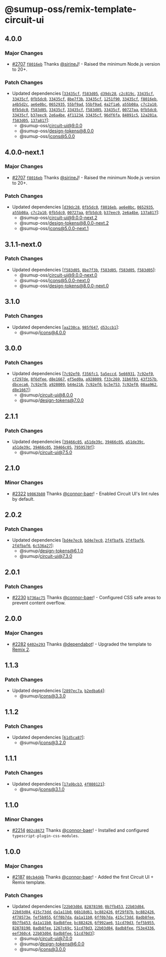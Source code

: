 # @sumup-oss/remix-template-circuit-ui

## 4.0.0

### Major Changes

- [#2707](https://github.com/sumup-oss/circuit-ui/pull/2707) [`f8016eb`](https://github.com/sumup-oss/circuit-ui/commit/f8016ebe246005ed415ed9587ecdb76892e981c6) Thanks [@sirineJ](https://github.com/sirineJ)! - Raised the minimum Node.js version to 20+.

### Patch Changes

- Updated dependencies [[`33435cf`](https://github.com/sumup-oss/circuit-ui/commit/33435cf4a1a393bbb28fd0bcb9d63d8a2a6a5a60), [`f583d05`](https://github.com/sumup-oss/circuit-ui/commit/f583d05d3af6c2ba68268ffb47b4099cecd89796), [`d39dc28`](https://github.com/sumup-oss/circuit-ui/commit/d39dc28267b1c7a6b8040f47d552ec2a03705ea9), [`c2c819c`](https://github.com/sumup-oss/circuit-ui/commit/c2c819c6d3f536f53f62cc2f3887cd2578986cfd), [`33435cf`](https://github.com/sumup-oss/circuit-ui/commit/33435cf4a1a393bbb28fd0bcb9d63d8a2a6a5a60), [`33435cf`](https://github.com/sumup-oss/circuit-ui/commit/33435cf4a1a393bbb28fd0bcb9d63d8a2a6a5a60), [`0fb5dc0`](https://github.com/sumup-oss/circuit-ui/commit/0fb5dc0d68221e0f63103883e6cd14ea801cf161), [`33435cf`](https://github.com/sumup-oss/circuit-ui/commit/33435cf4a1a393bbb28fd0bcb9d63d8a2a6a5a60), [`8be7f3b`](https://github.com/sumup-oss/circuit-ui/commit/8be7f3b36e22135f6f312ea2aa4b582c252eb161), [`33435cf`](https://github.com/sumup-oss/circuit-ui/commit/33435cf4a1a393bbb28fd0bcb9d63d8a2a6a5a60), [`1251f90`](https://github.com/sumup-oss/circuit-ui/commit/1251f90a4befc09a6b62fdd0f57e4e7cb9356b66), [`33435cf`](https://github.com/sumup-oss/circuit-ui/commit/33435cf4a1a393bbb28fd0bcb9d63d8a2a6a5a60), [`f8016eb`](https://github.com/sumup-oss/circuit-ui/commit/f8016ebe246005ed415ed9587ecdb76892e981c6), [`a4b5d2c`](https://github.com/sumup-oss/circuit-ui/commit/a4b5d2c95abd93afe7da3aa877172782f4f52e48), [`ae6e0bc`](https://github.com/sumup-oss/circuit-ui/commit/ae6e0bc1ccdaaf7d11fd8e2403a8c16a58538c97), [`0652935`](https://github.com/sumup-oss/circuit-ui/commit/0652935b0fc6999ac2f6885410fdcbea000b771f), [`55bf9ad`](https://github.com/sumup-oss/circuit-ui/commit/55bf9ad7569f1e1a4c739f4eac8df58ba9987ca2), [`55bf9ad`](https://github.com/sumup-oss/circuit-ui/commit/55bf9ad7569f1e1a4c739f4eac8df58ba9987ca2), [`4a2f1a6`](https://github.com/sumup-oss/circuit-ui/commit/4a2f1a6635c8d818d3774ff16b234141e5875285), [`a55b08a`](https://github.com/sumup-oss/circuit-ui/commit/a55b08af3dd3af982a075942df7009cd4529ca9b), [`c7c2a10`](https://github.com/sumup-oss/circuit-ui/commit/c7c2a108c9b827f87bc9d39de32b31b9d86e5a6b), [`0fb5dc0`](https://github.com/sumup-oss/circuit-ui/commit/0fb5dc0d68221e0f63103883e6cd14ea801cf161), [`f583d05`](https://github.com/sumup-oss/circuit-ui/commit/f583d05d3af6c2ba68268ffb47b4099cecd89796), [`33435cf`](https://github.com/sumup-oss/circuit-ui/commit/33435cf4a1a393bbb28fd0bcb9d63d8a2a6a5a60), [`33435cf`](https://github.com/sumup-oss/circuit-ui/commit/33435cf4a1a393bbb28fd0bcb9d63d8a2a6a5a60), [`f583d05`](https://github.com/sumup-oss/circuit-ui/commit/f583d05d3af6c2ba68268ffb47b4099cecd89796), [`33435cf`](https://github.com/sumup-oss/circuit-ui/commit/33435cf4a1a393bbb28fd0bcb9d63d8a2a6a5a60), [`00727aa`](https://github.com/sumup-oss/circuit-ui/commit/00727aae7976970283c2d658e9668d093ec2334f), [`0fb5dc0`](https://github.com/sumup-oss/circuit-ui/commit/0fb5dc0d68221e0f63103883e6cd14ea801cf161), [`33435cf`](https://github.com/sumup-oss/circuit-ui/commit/33435cf4a1a393bbb28fd0bcb9d63d8a2a6a5a60), [`b37eec9`](https://github.com/sumup-oss/circuit-ui/commit/b37eec9b4cb23cc59f6b89a305dd4b948017d5ec), [`2e6a4be`](https://github.com/sumup-oss/circuit-ui/commit/2e6a4be70035f0fce77dea2073c5f7fbedca0c5a), [`4f11234`](https://github.com/sumup-oss/circuit-ui/commit/4f11234159c1aa25d12d3e7521371d4e1a2bb6b9), [`33435cf`](https://github.com/sumup-oss/circuit-ui/commit/33435cf4a1a393bbb28fd0bcb9d63d8a2a6a5a60), [`96df6fa`](https://github.com/sumup-oss/circuit-ui/commit/96df6fa5830e89a1804e81b2f6eae8a3186a85d2), [`84091c5`](https://github.com/sumup-oss/circuit-ui/commit/84091c5fb2b8f8a1f95a55fc25ab37086a879562), [`12a201a`](https://github.com/sumup-oss/circuit-ui/commit/12a201a2f751e0b44265d12cd46232df14f55ecc), [`f583d05`](https://github.com/sumup-oss/circuit-ui/commit/f583d05d3af6c2ba68268ffb47b4099cecd89796), [`137a817`](https://github.com/sumup-oss/circuit-ui/commit/137a817685a3636e13b62ec5bb65c71f7b06c6bb)]:
  - @sumup-oss/circuit-ui@9.0.0
  - @sumup-oss/design-tokens@8.0.0
  - @sumup-oss/icons@5.0.0

## 4.0.0-next.1

### Major Changes

- [#2707](https://github.com/sumup-oss/circuit-ui/pull/2707) [`f8016eb`](https://github.com/sumup-oss/circuit-ui/commit/f8016ebe246005ed415ed9587ecdb76892e981c6) Thanks [@sirineJ](https://github.com/sirineJ)! - Raised the minimum Node.js version to 20+.

### Patch Changes

- Updated dependencies [[`d39dc28`](https://github.com/sumup-oss/circuit-ui/commit/d39dc28267b1c7a6b8040f47d552ec2a03705ea9), [`0fb5dc0`](https://github.com/sumup-oss/circuit-ui/commit/0fb5dc0d68221e0f63103883e6cd14ea801cf161), [`f8016eb`](https://github.com/sumup-oss/circuit-ui/commit/f8016ebe246005ed415ed9587ecdb76892e981c6), [`ae6e0bc`](https://github.com/sumup-oss/circuit-ui/commit/ae6e0bc1ccdaaf7d11fd8e2403a8c16a58538c97), [`0652935`](https://github.com/sumup-oss/circuit-ui/commit/0652935b0fc6999ac2f6885410fdcbea000b771f), [`a55b08a`](https://github.com/sumup-oss/circuit-ui/commit/a55b08af3dd3af982a075942df7009cd4529ca9b), [`c7c2a10`](https://github.com/sumup-oss/circuit-ui/commit/c7c2a108c9b827f87bc9d39de32b31b9d86e5a6b), [`0fb5dc0`](https://github.com/sumup-oss/circuit-ui/commit/0fb5dc0d68221e0f63103883e6cd14ea801cf161), [`00727aa`](https://github.com/sumup-oss/circuit-ui/commit/00727aae7976970283c2d658e9668d093ec2334f), [`0fb5dc0`](https://github.com/sumup-oss/circuit-ui/commit/0fb5dc0d68221e0f63103883e6cd14ea801cf161), [`b37eec9`](https://github.com/sumup-oss/circuit-ui/commit/b37eec9b4cb23cc59f6b89a305dd4b948017d5ec), [`2e6a4be`](https://github.com/sumup-oss/circuit-ui/commit/2e6a4be70035f0fce77dea2073c5f7fbedca0c5a), [`137a817`](https://github.com/sumup-oss/circuit-ui/commit/137a817685a3636e13b62ec5bb65c71f7b06c6bb)]:
  - @sumup-oss/circuit-ui@9.0.0-next.2
  - @sumup-oss/design-tokens@8.0.0-next.2
  - @sumup-oss/icons@5.0.0-next.1

## 3.1.1-next.0

### Patch Changes

- Updated dependencies [[`f583d05`](https://github.com/sumup-oss/circuit-ui/commit/f583d05d3af6c2ba68268ffb47b4099cecd89796), [`8be7f3b`](https://github.com/sumup-oss/circuit-ui/commit/8be7f3b36e22135f6f312ea2aa4b582c252eb161), [`f583d05`](https://github.com/sumup-oss/circuit-ui/commit/f583d05d3af6c2ba68268ffb47b4099cecd89796), [`f583d05`](https://github.com/sumup-oss/circuit-ui/commit/f583d05d3af6c2ba68268ffb47b4099cecd89796), [`f583d05`](https://github.com/sumup-oss/circuit-ui/commit/f583d05d3af6c2ba68268ffb47b4099cecd89796)]:
  - @sumup-oss/circuit-ui@9.0.0-next.0
  - @sumup-oss/icons@5.0.0-next.0
  - @sumup-oss/design-tokens@8.0.0-next.0

## 3.1.0

### Patch Changes

- Updated dependencies [[`aa230ca`](https://github.com/sumup-oss/circuit-ui/commit/aa230ca545252148c9f1591efcf66b0403bfa43d), [`985f647`](https://github.com/sumup-oss/circuit-ui/commit/985f64789d712dac02a18f6c4975b69f12fb4bb6), [`d53ccb1`](https://github.com/sumup-oss/circuit-ui/commit/d53ccb100806680039ad6d5429a614696efd5c87)]:
  - @sumup/icons@4.0.0

## 3.0.0

### Patch Changes

- Updated dependencies [[`7c92ef0`](https://github.com/sumup-oss/circuit-ui/commit/7c92ef0d1b3063628c25e473d3d6fb9aa92ee49d), [`f356fc1`](https://github.com/sumup-oss/circuit-ui/commit/f356fc135bc3a1a4c7d6afd205a4fd6e695c13b4), [`5a5eccd`](https://github.com/sumup-oss/circuit-ui/commit/5a5eccd5152b36241023ffee693475adb4010419), [`5e66931`](https://github.com/sumup-oss/circuit-ui/commit/5e66931a043aba6cddf8d647661eee2a478be710), [`7c92ef0`](https://github.com/sumup-oss/circuit-ui/commit/7c92ef0d1b3063628c25e473d3d6fb9aa92ee49d), [`cf297de`](https://github.com/sumup-oss/circuit-ui/commit/cf297de226b8b89cf40a34f0cbf7864d547b14ef), [`8f6dfee`](https://github.com/sumup-oss/circuit-ui/commit/8f6dfeed5558422971986b2fb7e109b87c2e218f), [`d8e1667`](https://github.com/sumup-oss/circuit-ui/commit/d8e1667138ed51fe54cfe260e0919a0c96abf917), [`ef5ed0a`](https://github.com/sumup-oss/circuit-ui/commit/ef5ed0a4045b90e576acb3efd305a550bac2857f), [`a928009`](https://github.com/sumup-oss/circuit-ui/commit/a9280095894074c94089874e80a5e7f7648ffe32), [`f33c269`](https://github.com/sumup-oss/circuit-ui/commit/f33c2699178e546aa8c023c80e774d4fb569e0dd), [`31b6f03`](https://github.com/sumup-oss/circuit-ui/commit/31b6f03489cb5706685cdc9f0499e36f91affa84), [`43f357b`](https://github.com/sumup-oss/circuit-ui/commit/43f357b02f2dd8c358e0263d401a9e1bb3ddb80d), [`dbceca6`](https://github.com/sumup-oss/circuit-ui/commit/dbceca6c7b834629dde96b08a56d15a2092ca98d), [`7c92ef0`](https://github.com/sumup-oss/circuit-ui/commit/7c92ef0d1b3063628c25e473d3d6fb9aa92ee49d), [`a928009`](https://github.com/sumup-oss/circuit-ui/commit/a9280095894074c94089874e80a5e7f7648ffe32), [`b44e216`](https://github.com/sumup-oss/circuit-ui/commit/b44e216fcfc3b7b3f42ba360d720141aee108cd1), [`7c92ef0`](https://github.com/sumup-oss/circuit-ui/commit/7c92ef0d1b3063628c25e473d3d6fb9aa92ee49d), [`bc5e753`](https://github.com/sumup-oss/circuit-ui/commit/bc5e7531b42771ee04de3aa3f74aee537c9963e6), [`7c92ef0`](https://github.com/sumup-oss/circuit-ui/commit/7c92ef0d1b3063628c25e473d3d6fb9aa92ee49d), [`08aa962`](https://github.com/sumup-oss/circuit-ui/commit/08aa962165307de6ba2ef1ca6e7a833aecf89b9e), [`d8e1667`](https://github.com/sumup-oss/circuit-ui/commit/d8e1667138ed51fe54cfe260e0919a0c96abf917)]:
  - @sumup/circuit-ui@8.0.0
  - @sumup/design-tokens@7.0.0

## 2.1.1

### Patch Changes

- Updated dependencies [[`39466c05`](https://github.com/sumup-oss/circuit-ui/commit/39466c054968e28b14a7a7b1389964f9b2573547), [`a51de39c`](https://github.com/sumup-oss/circuit-ui/commit/a51de39cc1c5081474468149aac21a6a0b990749), [`39466c05`](https://github.com/sumup-oss/circuit-ui/commit/39466c054968e28b14a7a7b1389964f9b2573547), [`a51de39c`](https://github.com/sumup-oss/circuit-ui/commit/a51de39cc1c5081474468149aac21a6a0b990749), [`a51de39c`](https://github.com/sumup-oss/circuit-ui/commit/a51de39cc1c5081474468149aac21a6a0b990749), [`39466c05`](https://github.com/sumup-oss/circuit-ui/commit/39466c054968e28b14a7a7b1389964f9b2573547), [`39466c05`](https://github.com/sumup-oss/circuit-ui/commit/39466c054968e28b14a7a7b1389964f9b2573547), [`7959570f`](https://github.com/sumup-oss/circuit-ui/commit/7959570f8f8889eb8d964cc5e851ef637edfbc18)]:
  - @sumup/circuit-ui@7.5.0

## 2.1.0

### Minor Changes

- [#2322](https://github.com/sumup-oss/circuit-ui/pull/2322) [`b9863b80`](https://github.com/sumup-oss/circuit-ui/commit/b9863b80c41aeea140d76d9826a322520549df8b) Thanks [@connor-baer](https://github.com/connor-baer)! - Enabled Circuit UI's lint rules by default.

## 2.0.2

### Patch Changes

- Updated dependencies [[`bd4e7ec0`](https://github.com/sumup-oss/circuit-ui/commit/bd4e7ec091a05e526b01f94dcce9d37265c659e7), [`bd4e7ec0`](https://github.com/sumup-oss/circuit-ui/commit/bd4e7ec091a05e526b01f94dcce9d37265c659e7), [`2f4fbaf6`](https://github.com/sumup-oss/circuit-ui/commit/2f4fbaf69b32cf36905dbf62bd6c28cb4e2d261d), [`2f4fbaf6`](https://github.com/sumup-oss/circuit-ui/commit/2f4fbaf69b32cf36905dbf62bd6c28cb4e2d261d), [`2f4fbaf6`](https://github.com/sumup-oss/circuit-ui/commit/2f4fbaf69b32cf36905dbf62bd6c28cb4e2d261d), [`6c536a27`](https://github.com/sumup-oss/circuit-ui/commit/6c536a27b661bd17b2b0c045de13dd2056db9b4d)]:
  - @sumup/design-tokens@6.1.0
  - @sumup/circuit-ui@7.3.0

## 2.0.1

### Patch Changes

- [#2230](https://github.com/sumup-oss/circuit-ui/pull/2230) [`b736ac75`](https://github.com/sumup-oss/circuit-ui/commit/b736ac75fbc9eea54c4ff6758a94b5883c91373e) Thanks [@connor-baer](https://github.com/connor-baer)! - Configured CSS safe areas to prevent content overflow.

## 2.0.0

### Major Changes

- [#2282](https://github.com/sumup-oss/circuit-ui/pull/2282) [`6402e293`](https://github.com/sumup-oss/circuit-ui/commit/6402e2932c71430d70246b88dd16f438a4386c0f) Thanks [@dependabot](https://github.com/apps/dependabot)! - Upgraded the template to [Remix 2](https://remix.run/blog/remix-v2).

## 1.1.3

### Patch Changes

- Updated dependencies [[`2897ec7a`](https://github.com/sumup-oss/circuit-ui/commit/2897ec7a1e6ca361fabaeced894064101cdd894e), [`b2edba64`](https://github.com/sumup-oss/circuit-ui/commit/b2edba6482851cfa4c8726a1706e6b862a8c7073)]:
  - @sumup/icons@3.3.0

## 1.1.2

### Patch Changes

- Updated dependencies [[`61d5ca87`](https://github.com/sumup-oss/circuit-ui/commit/61d5ca8726bf80298d925a4410dd8aac8b972586)]:
  - @sumup/icons@3.2.0

## 1.1.1

### Patch Changes

- Updated dependencies [[`17a9bcb3`](https://github.com/sumup-oss/circuit-ui/commit/17a9bcb383aba883bff5678c5371aa1e1f91771d), [`4f080121`](https://github.com/sumup-oss/circuit-ui/commit/4f08012109c62e03dab5611c1bd8a60ed3fc73c1)]:
  - @sumup/icons@3.1.0

## 1.1.0

### Minor Changes

- [#2214](https://github.com/sumup-oss/circuit-ui/pull/2214) [`002c8672`](https://github.com/sumup-oss/circuit-ui/commit/002c86726c407e9b0f15378a1f95ae88e5e22b68) Thanks [@connor-baer](https://github.com/connor-baer)! - Installed and configured `typescript-plugin-css-modules`.

## 1.0.0

### Major Changes

- [#2187](https://github.com/sumup-oss/circuit-ui/pull/2187) [`80cb4d4b`](https://github.com/sumup-oss/circuit-ui/commit/80cb4d4b97c095885f54a739d2e619434bf1aab5) Thanks [@connor-baer](https://github.com/connor-baer)! - Added the first Circuit UI + Remix template.

### Patch Changes

- Updated dependencies [[`22b03d04`](https://github.com/sumup-oss/circuit-ui/commit/22b03d04f000b72b882962fcf9a67f1c93faff51), [`82878190`](https://github.com/sumup-oss/circuit-ui/commit/82878190d70c414032027449e14d8473aa196856), [`0b7fb453`](https://github.com/sumup-oss/circuit-ui/commit/0b7fb453e6eb714561ab4ff8311ef3d4853006c5), [`22b03d04`](https://github.com/sumup-oss/circuit-ui/commit/22b03d04f000b72b882962fcf9a67f1c93faff51), [`22b03d04`](https://github.com/sumup-oss/circuit-ui/commit/22b03d04f000b72b882962fcf9a67f1c93faff51), [`415c73dd`](https://github.com/sumup-oss/circuit-ui/commit/415c73dd70dc2720b44ead24cd4b9d7d77af3293), [`da1a11b0`](https://github.com/sumup-oss/circuit-ui/commit/da1a11b0f8fe2803cb4fc8cb35e759c178ce6916), [`66b18d61`](https://github.com/sumup-oss/circuit-ui/commit/66b18d61f5683a24414725a488f7005bad80c8b1), [`bc882426`](https://github.com/sumup-oss/circuit-ui/commit/bc882426a859e68ec7c029e1b56adbaa63f8260f), [`0f29f87b`](https://github.com/sumup-oss/circuit-ui/commit/0f29f87bf28878f70e047ae42dd18c98660a2ffd), [`bc882426`](https://github.com/sumup-oss/circuit-ui/commit/bc882426a859e68ec7c029e1b56adbaa63f8260f), [`4f78573e`](https://github.com/sumup-oss/circuit-ui/commit/4f78573e94829e87fc250f284159969d4e5d8fc2), [`fef5b955`](https://github.com/sumup-oss/circuit-ui/commit/fef5b9554d2ff858fb8587f5624d8ee65dfbb969), [`6ff0b7da`](https://github.com/sumup-oss/circuit-ui/commit/6ff0b7da7f7aae906ffe467da08115d5500e157a), [`da1a11b0`](https://github.com/sumup-oss/circuit-ui/commit/da1a11b0f8fe2803cb4fc8cb35e759c178ce6916), [`6ff0b7da`](https://github.com/sumup-oss/circuit-ui/commit/6ff0b7da7f7aae906ffe467da08115d5500e157a), [`415c73dd`](https://github.com/sumup-oss/circuit-ui/commit/415c73dd70dc2720b44ead24cd4b9d7d77af3293), [`8adb8fee`](https://github.com/sumup-oss/circuit-ui/commit/8adb8feee02bbfef1d1fc6a9c7a9c5a30e25d027), [`0b7fb453`](https://github.com/sumup-oss/circuit-ui/commit/0b7fb453e6eb714561ab4ff8311ef3d4853006c5), [`da1a11b0`](https://github.com/sumup-oss/circuit-ui/commit/da1a11b0f8fe2803cb4fc8cb35e759c178ce6916), [`8adb8fee`](https://github.com/sumup-oss/circuit-ui/commit/8adb8feee02bbfef1d1fc6a9c7a9c5a30e25d027), [`bc882426`](https://github.com/sumup-oss/circuit-ui/commit/bc882426a859e68ec7c029e1b56adbaa63f8260f), [`6f992ae6`](https://github.com/sumup-oss/circuit-ui/commit/6f992ae6aa39767dcc7df5a6754dbcea4d06af9d), [`51cd70d3`](https://github.com/sumup-oss/circuit-ui/commit/51cd70d37e0fc4609f81e885a503a35e6f102d11), [`fef5b955`](https://github.com/sumup-oss/circuit-ui/commit/fef5b9554d2ff858fb8587f5624d8ee65dfbb969), [`82878190`](https://github.com/sumup-oss/circuit-ui/commit/82878190d70c414032027449e14d8473aa196856), [`8adb8fee`](https://github.com/sumup-oss/circuit-ui/commit/8adb8feee02bbfef1d1fc6a9c7a9c5a30e25d027), [`1267c69c`](https://github.com/sumup-oss/circuit-ui/commit/1267c69cee8dc7c30520753b7c2d662c222c5f03), [`51cd70d3`](https://github.com/sumup-oss/circuit-ui/commit/51cd70d37e0fc4609f81e885a503a35e6f102d11), [`22b03d04`](https://github.com/sumup-oss/circuit-ui/commit/22b03d04f000b72b882962fcf9a67f1c93faff51), [`8adb8fee`](https://github.com/sumup-oss/circuit-ui/commit/8adb8feee02bbfef1d1fc6a9c7a9c5a30e25d027), [`f53e4336`](https://github.com/sumup-oss/circuit-ui/commit/f53e4336739fa317ce7a6511ec3f9716382f5a15), [`eef360c4`](https://github.com/sumup-oss/circuit-ui/commit/eef360c4c0b5b4ab07cf178884cc3dc00e9bf842), [`22b03d04`](https://github.com/sumup-oss/circuit-ui/commit/22b03d04f000b72b882962fcf9a67f1c93faff51), [`8adb8fee`](https://github.com/sumup-oss/circuit-ui/commit/8adb8feee02bbfef1d1fc6a9c7a9c5a30e25d027), [`51cd70d3`](https://github.com/sumup-oss/circuit-ui/commit/51cd70d37e0fc4609f81e885a503a35e6f102d11)]:
  - @sumup/circuit-ui@7.0.0
  - @sumup/design-tokens@6.0.0
  - @sumup/icons@3.0.0
